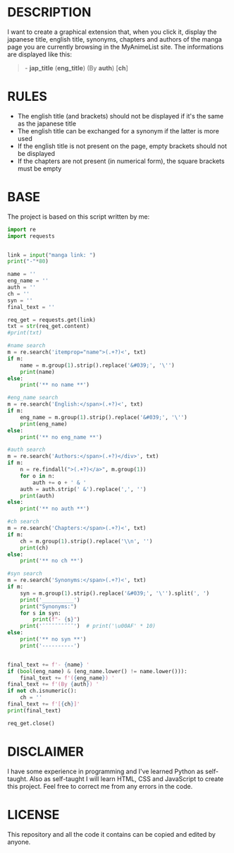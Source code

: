 # DESCRIPTION
I want to create a graphical extension that, when you click it, display the japanese title, english title, synonyms, chapters and authors of the manga page you are currently browsing in the MyAnimeList site. The informations are displayed like this:
> \- **jap\_title** (**eng\_title**) (By **auth**) \[**ch**\]


# RULES
- The english title (and brackets) should not be displayed if it's the same as the japanese title
- The english title can be exchanged for a synonym if the latter is more used
- If the english title is not present on the page, empty brackets should not be displayed
- If the chapters are not present (in numerical form), the square brackets must be empty


# BASE
The project is based on this script written by me:
```python
import re
import requests


link = input("manga link: ")
print("-"*80)

name = ''
eng_name = ''
auth = ''
ch = ''
syn = ''
final_text = ''

req_get = requests.get(link)
txt = str(req_get.content)
#print(txt)

#name search
m = re.search('itemprop="name">(.+?)<', txt)
if m:
    name = m.group(1).strip().replace('&#039;', '\'')
    print(name)
else:
    print('** no name **')

#eng_name search
m = re.search('English:</span>(.+?)<', txt)
if m:
    eng_name = m.group(1).strip().replace('&#039;', '\'')
    print(eng_name)
else:
    print('** no eng_name **')

#auth search
m = re.search('Authors:</span>(.+?)</div>', txt)
if m:
    n = re.findall(">(.+?)</a>", m.group(1))
    for o in n:
        auth += o + ' & '
    auth = auth.strip(' &').replace(',', '')
    print(auth)
else:
    print('** no auth **')

#ch search
m = re.search('Chapters:</span>(.+?)<', txt)
if m:
    ch = m.group(1).strip().replace('\\n', '')
    print(ch)
else:
    print('** no ch **')

#syn search
m = re.search('Synonyms:</span>(.+?)<', txt)
if m:
    syn = m.group(1).strip().replace('&#039;', '\'').split(', ')
    print('__________')
    print("Synonyms:")
    for s in syn:
        print(f"- {s}")
    print('¯¯¯¯¯¯¯¯¯¯')  # print('\u00AF' * 10)
else:
    print('** no syn **')
    print('----------')


final_text += f'- {name} '
if (bool(eng_name) & (eng_name.lower() != name.lower())):
    final_text += f'({eng_name}) '
final_text += f'(By {auth}) '
if not ch.isnumeric():
    ch = ''
final_text += f'[{ch}]'
print(final_text)

req_get.close()
```

# DISCLAIMER
I have some experience in programming and I've learned Python as self-taught. Also as self-taught I will learn HTML, CSS and JavaScript to create this project. Feel free to correct me from any errors in the code.


# LICENSE
This repository and all the code it contains can be copied and edited by anyone.
